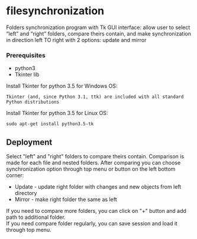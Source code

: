 # filesynchronization
Folders synchronization program with Tk GUI interface: allow user to select “left” and “right” folders, compare theirs contain, and make synchronization in direction left TO right with 2 options: update and mirror

### Prerequisites
* python3
* Tkinter lib

Install Tkinter for python 3.5 for Windows OS:
```
Tkinter (and, since Python 3.1, ttk) are included with all standard Python distributions
```
Install Tkinter for python 3.5 for Linux OS:
```
sudo apt-get install python3.5-tk
```
## Deployment
Select "left" and "right" folders to compare theirs contain. Comparison is made for each file and nested folders. After comparing you can choose synchronization option through top menu or button on the left bottom corner:
* Update - update right folder with changes and new objects from left directory
* Mirror - make right folder the same as left    

If you need to compare more folders, you can click on "+" button and add path to additional folder.  
If you need compare folder regularly, you can save session and load it through top menu.
